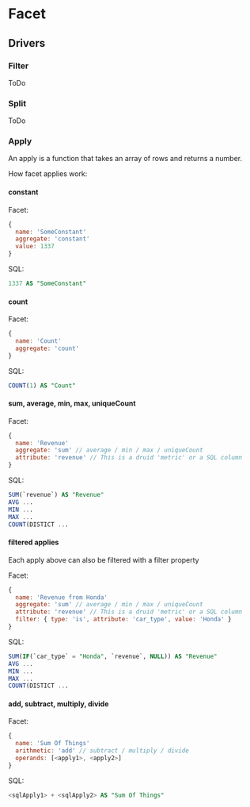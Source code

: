 # Facet

## Drivers

### Filter
ToDo

### Split
ToDo

### Apply
An apply is a function that takes an array of rows and returns a number.

How facet applies work:

#### constant
Facet:

```javascript
{
  name: 'SomeConstant'
  aggregate: 'constant'
  value: 1337
}
```

SQL:

```sql
1337 AS "SomeConstant"
```

#### count

Facet:
```javascript
{
  name: 'Count'
  aggregate: 'count'
}
```

SQL:
```sql
COUNT(1) AS "Count"
```

#### sum, average, min, max, uniqueCount

Facet:
```javascript
{
  name: 'Revenue'
  aggregate: 'sum' // average / min / max / uniqueCount
  attribute: 'revenue' // This is a druid 'metric' or a SQL column
}
```

SQL:
```sql
SUM(`revenue`) AS "Revenue"
AVG ...
MIN ...
MAX ...
COUNT(DISTICT ...
```

#### filtered applies
Each apply above can also be filtered with a filter property

Facet:
```javascript
{
  name: 'Revenue from Honda'
  aggregate: 'sum' // average / min / max / uniqueCount
  attribute: 'revenue' // This is a druid 'metric' or a SQL column
  filter: { type: 'is', attribute: 'car_type', value: 'Honda' }
}
```

SQL:
```sql
SUM(IF(`car_type` = "Honda", `revenue`, NULL)) AS "Revenue"
AVG ...
MIN ...
MAX ...
COUNT(DISTICT ...
```

#### add, subtract, multiply, divide
Facet:
```javascript
{
  name: 'Sum Of Things'
  arithmetic: 'add' // subtract / multiply / divide
  operands: [<apply1>, <apply2>]
}
```

SQL:
```sql
<sqlApply1> + <sqlApply2> AS "Sum Of Things"
```
